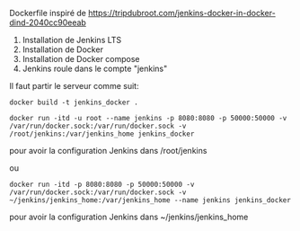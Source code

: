 Dockerfile inspiré de https://tripdubroot.com/jenkins-docker-in-docker-dind-2040cc90eeab

1. Installation de Jenkins LTS
2. Installation de Docker
3. Installation de Docker compose
4. Jenkins roule dans le compte "jenkins"

Il faut partir le serveur comme suit:

```
docker build -t jenkins_docker .

docker run -itd -u root --name jenkins -p 8080:8080 -p 50000:50000 -v /var/run/docker.sock:/var/run/docker.sock -v /root/jenkins:/var/jenkins_home jenkins_docker
```

pour avoir la configuration Jenkins dans /root/jenkins

ou

```
docker run -itd -p 8080:8080 -p 50000:50000 -v /var/run/docker.sock:/var/run/docker.sock -v ~/jenkins/jenkins_home:/var/jenkins_home --name jenkins jenkins_docker
```

pour avoir la configuration Jenkins dans ~/jenkins/jenkins_home
